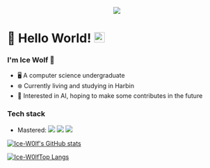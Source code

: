 <p align="center">
  <img src="https://user-images.githubusercontent.com/88833541/234557176-65170a38-f59b-4745-b672-cde1d9f36626.jpg">
</p>

# 👋 Hello World!  <img src="https://github.com/TheDudeThatCode/TheDudeThatCode/blob/master/Assets/Earth.gif" width="24px">

### I'm Ice Wolf 🧊
- 🖥️ A computer science undergraduate 
- ❄️ Currently living and studying in Harbin
- 🤖 Interested in AI, hoping to make some contributes in the future

### Tech stack
- Mastered: <img src="https://img.shields.io/badge/Python-plastic?logo=python&logoColor=white&color=blue&link=https://huggingface.co/"> <img src="https://img.shields.io/badge/-C%20&%20C++-659ad2?style=flat&logo=c%2B%2B&logoColor=white&color=green"> <img src="https://img.shields.io/badge/-Java%20-brown">

[![Ice-W0lf's GitHub stats](https://github-readme-stats.vercel.app/api?username=Ice-W0lf&show_icons=true&theme=algolia&include_all_commits=true)](https://github.com/anuraghazra/github-readme-stats)

[![Ice-W0lfTop Langs](https://github-readme-stats.vercel.app/api/top-langs/?username=Ice-W0lf&theme=algolia&layout=compact)](https://github.com/Ice-W0lf/github-readme-stats)

<!--
**Ice-W0lf/Ice-W0lf** is a ✨ _special_ ✨ repository because its `README.md` (this file) appears on your GitHub profile.

Here are some ideas to get you started:

- 🔭 I’m currently working on ...
- 🌱 I’m currently learning ...
- 👯 I’m looking to collaborate on ...
- 🤔 I’m looking for help with ...
- 💬 Ask me about ...
- 📫 How to reach me: ...
- 😄 Pronouns: ...
- ⚡ Fun fact: ...
-->
